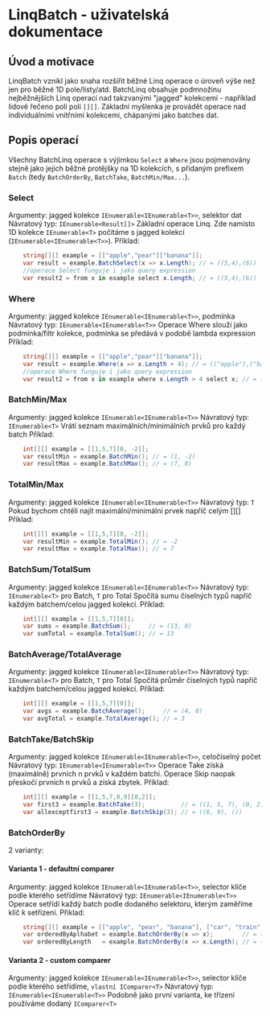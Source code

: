 # LinqBatch - uživatelská dokumentace

## Úvod a motivace
LinqBatch vznikl jako snaha rozšířit běžné Linq operace o úroveň výše než jen
pro běžné 1D pole/listy/atd. BatchLinq obsahuje podmnožinu nejběžnějších Linq operací
nad takzvanými "jagged" kolekcemi - například lidově řečeno poli polí `[][]`. Základní myšlenka je provádět
operace nad individuálními vnitřními kolekcemi, chápanými jako batches dat.

## Popis operací
Všechny BatchLinq operace s výjimkou `Select` a `Where` jsou pojmenovány stejně jako jejich běžné protějšky na 1D kolekcích,
s přidaným prefixem `Batch` (tedy `BatchOrderBy`, `BatchTake`, `BatchMin/Max...`).

### Select
Argumenty: jagged kolekce `IEnumerable<IEnumerable<T>>`, selektor dat
Návratový typ: `IEnumerable<Result[]>`
Základní operace Linq. Zde namísto 1D kolekce `IEnumerable<T>` počítáme s jagged kolekcí (`IEnumerable<IEnumerable<T>>`).
Příklad:
```cs
    string[][] example = [["apple","pear"]["banana"]];
    var result = example.BatchSelect(x => x.Length); // = ((5,4),(6))
    //operace Select funguje i jako query expression
    var result2 = from x in example select x.Length; // = ((5,4),(6))
```

### Where
Argumenty: jagged kolekce `IEnumerable<IEnumerable<T>>`, podmínka
Návratový typ: `IEnumerable<IEnumerable<T>>`
Operace Where slouží jako podmínka/filtr kolekce, podmínka se předává v podobě lambda expression
Příklad:
```cs
    string[][] example = [["apple","pear"]["banana"]];
    var result = example.Where(x => x.Length > 4); // = (("apple"),("banana"))
    //operace Where funguje i jako query expression
    var result2 = from x in example where x.Length > 4 select x; // = (("apple"),("banana"))
```

### BatchMin/Max
Argumenty: jagged kolekce `IEnumerable<IEnumerable<T>>`
Návratový typ: `IEnumerable<T>`
Vrátí seznam maximálních/minimálních prvků pro každý batch
Příklad:
```cs
    int[][] example = [[1,5,7][0, -2]];
    var resultMin = example.BatchMin(); // = (1, -2)
    var resultMax = example.BatchMax(); // = (7, 0)
```

### TotalMin/Max
Argumenty: jagged kolekce `IEnumerable<IEnumerable<T>>`
Návratový typ: `T`
Pokud bychom chtěli najít maximální/minimální prvek napříč celým [][]
Příklad:
```cs
    int[][] example = [[1,5,7][0, -2]];
    var resultMin = example.TotalMin(); // = -2
    var resultMax = example.TotalMax(); // = 7
```

### BatchSum/TotalSum
Argumenty: jagged kolekce `IEnumerable<IEnumerable<T>>`
Návratový typ: `IEnumerable<T>` pro Batch, `T` pro Total
Spočítá sumu číselných typů napříč každým batchem/celou jagged kolekcí.
Příklad:
```cs
    int[][] example = [[1,5,7][0]];
    var sums = example.BatchSum();     // = (13, 0)
    var sumTotal = example.TotalSum(); // = 13
```

### BatchAverage/TotalAverage
Argumenty: jagged kolekce `IEnumerable<IEnumerable<T>>`
Návratový typ: `IEnumerable<T>` pro Batch, `T` pro Total
Spočítá průměr číselných typů napříč každým batchem/celou jagged kolekcí.
Příklad:
```cs
    int[][] example = [[1,5,7][0]];
    var avgs = example.BatchAverage();     // = (4, 0)
    var avgTotal = example.TotalAverage(); // = 3
```

### BatchTake/BatchSkip
Argumenty: jagged kolekce `IEnumerable<IEnumerable<T>>`, celočíselný počet
Návratový typ: `IEnumerable<IEnumerable<T>>`
Operace Take získá (maximálně) prvních n prvků v každém batchi.
Operace Skip naopak přeskočí prvních n prvků a získá zbytek.
Příklad:
```cs
    int[][] example = [[1,5,7,8,9][0,2]];
    var first3 = example.BatchTake(3);          // = ((1, 5, 7), (0, 2))
    var allexceptfirst3 = example.BatchSkip(3); // = ((8, 9), ())
```

### BatchOrderBy
2 varianty:
#### Varianta 1 - defaultní comparer
Argumenty: jagged kolekce `IEnumerable<IEnumerable<T>>`, selector klíče podle kterého setřídíme
Návratový typ: `IEnumerable<IEnumerable<T>>`
Operace setřídí každý batch podle dodaného selektoru, kterým zaměříme klíč k setřízení.
Příklad:
```cs
    string[][] example = [["apple", "pear", "banana"], ["car", "train", "bike"]];
    var orderedByAplhabet = example.BatchOrderBy(x => x);        // = (("apple","banana","pear"),("bike","car","train"))
    var orderedByLength   = example.BatchOrderBy(x => x.Length); // = (("pear","apple","banana"),("car","bike","train"))
```
#### Varianta 2 - custom comparer
Argumenty: jagged kolekce `IEnumerable<IEnumerable<T>>`, selector klíče podle kterého setřídíme, `vlastní IComparer<T>`
Návratový typ: `IEnumerable<IEnumerable<T>>`
Podobně jako první varianta, ke třízení používáme dodaný `IComparer<T>`
